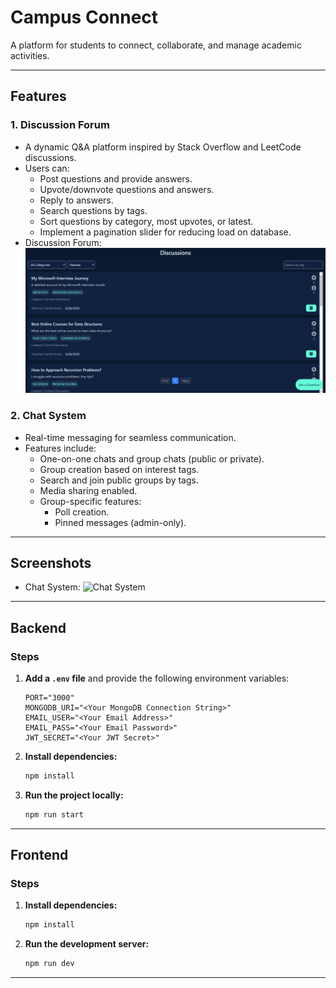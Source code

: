 # Campus Connect

A platform for students to connect, collaborate, and manage academic activities.

---

## Features

### 1. Discussion Forum

- A dynamic Q&A platform inspired by Stack Overflow and LeetCode discussions.
- Users can:
  - Post questions and provide answers.
  - Upvote/downvote questions and answers.
  - Reply to answers.
  - Search questions by tags.
  - Sort questions by category, most upvotes, or latest.
  - Implement a pagination slider for reducing load on database.
- Discussion Forum: ![Discussion Forum](./frontend/public/doubt.png)

### 2. Chat System

- Real-time messaging for seamless communication.
- Features include:
  - One-on-one chats and group chats (public or private).
  - Group creation based on interest tags.
  - Search and join public groups by tags.
  - Media sharing enabled.
  - Group-specific features:
    - Poll creation.
    - Pinned messages (admin-only).

---

## Screenshots

<!-- Add screenshots of features below -->

- Chat System: ![Chat System](./screenshots/chat-system.png)

---

## Backend

### Steps

1. **Add a `.env` file** and provide the following environment variables:

   ```env
   PORT="3000"
   MONGODB_URI="<Your MongoDB Connection String>"
   EMAIL_USER="<Your Email Address>"
   EMAIL_PASS="<Your Email Password>"
   JWT_SECRET="<Your JWT Secret>"
   ```

2. **Install dependencies:**

   ```bash
   npm install
   ```

3. **Run the project locally:**

   ```bash
   npm run start
   ```

---

## Frontend

### Steps

1. **Install dependencies:**

   ```bash
   npm install
   ```

2. **Run the development server:**

   ```bash
   npm run dev
   ```

---
